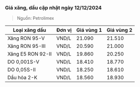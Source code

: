 
### Giá xăng, dầu cập nhật ngày 12/12/2024
> Nguồn: Petrolimex

| Loại xăng dầu     | Đơn vị | Giá vùng 1 | Giá vùng 2 |
|-------------------|--------|------------|------------|
| Xăng RON 95-V     | VND/L  |     21.090 |     21.510 |
| Xăng RON 95-III   | VND/L  |     20.590 |     21.000 |
| Xăng E5 RON 92-II | VND/L  |     19.860 |     20.250 |
| DO 0,001S-V       | VND/L  |     18.410 |     18.770 |
| DO 0,05S-II       | VND/L  |     18.250 |     18.610 |
| Dầu hỏa 2-K       | VND/L  |     18.560 |     18.930 |
